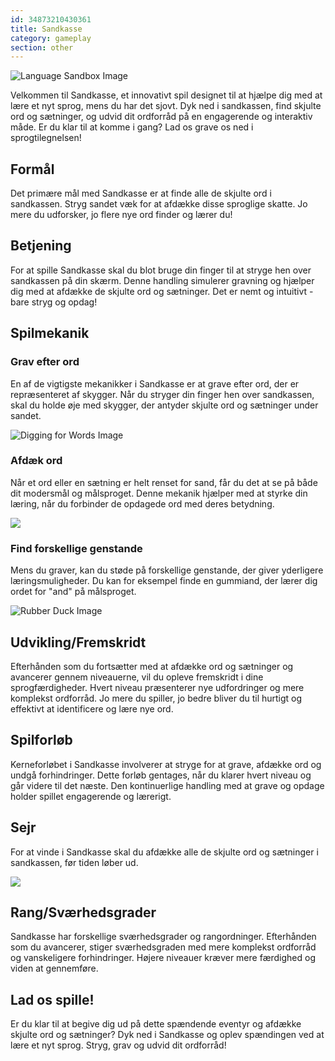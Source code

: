 ```yaml
---
id: 34873210430361
title: Sandkasse
category: gameplay
section: other
---
```

![Language Sandbox Image](https://help.studycat.com/hc/article_attachments/34873193987353)

Velkommen til Sandkasse, et innovativt spil designet til at hjælpe dig med at lære et nyt sprog, mens du har det sjovt. Dyk ned i sandkassen, find skjulte ord og sætninger, og udvid dit ordforråd på en engagerende og interaktiv måde. Er du klar til at komme i gang? Lad os grave os ned i sprogtilegnelsen!

## Formål

Det primære mål med Sandkasse er at finde alle de skjulte ord i sandkassen. Stryg sandet væk for at afdække disse sproglige skatte. Jo mere du udforsker, jo flere nye ord finder og lærer du!

## Betjening

For at spille Sandkasse skal du blot bruge din finger til at stryge hen over sandkassen på din skærm. Denne handling simulerer gravning og hjælper dig med at afdække de skjulte ord og sætninger. Det er nemt og intuitivt - bare stryg og opdag!

## Spilmekanik

### Grav efter ord

En af de vigtigste mekanikker i Sandkasse er at grave efter ord, der er repræsenteret af skygger. Når du stryger din finger hen over sandkassen, skal du holde øje med skygger, der antyder skjulte ord og sætninger under sandet.

![Digging for Words Image](https://help.studycat.com/hc/article_attachments/34873193990169)

### Afdæk ord

Når et ord eller en sætning er helt renset for sand, får du det at se på både dit modersmål og målsproget. Denne mekanik hjælper med at styrke din læring, når du forbinder de opdagede ord med deres betydning.

![](https://help.studycat.com/hc/article_attachments/34967533998745)

### Find forskellige genstande

Mens du graver, kan du støde på forskellige genstande, der giver yderligere læringsmuligheder. Du kan for eksempel finde en gummiand, der lærer dig ordet for "and" på målsproget.

![Rubber Duck Image](https://help.studycat.com/hc/article_attachments/34873210402585)

## Udvikling/Fremskridt

Efterhånden som du fortsætter med at afdække ord og sætninger og avancerer gennem niveauerne, vil du opleve fremskridt i dine sprogfærdigheder. Hvert niveau præsenterer nye udfordringer og mere komplekst ordforråd. Jo mere du spiller, jo bedre bliver du til hurtigt og effektivt at identificere og lære nye ord.

## Spilforløb

Kerneforløbet i Sandkasse involverer at stryge for at grave, afdække ord og undgå forhindringer. Dette forløb gentages, når du klarer hvert niveau og går videre til det næste. Den kontinuerlige handling med at grave og opdage holder spillet engagerende og lærerigt.

## Sejr

For at vinde i Sandkasse skal du afdække alle de skjulte ord og sætninger i sandkassen, før tiden løber ud.

![](https://help.studycat.com/hc/article_attachments/34967564471577)

## Rang/Sværhedsgrader 

Sandkasse har forskellige sværhedsgrader og rangordninger. Efterhånden som du avancerer, stiger sværhedsgraden med mere komplekst ordforråd og vanskeligere forhindringer. Højere niveauer kræver mere færdighed og viden at gennemføre.

## Lad os spille!

Er du klar til at begive dig ud på dette spændende eventyr og afdække skjulte ord og sætninger? Dyk ned i Sandkasse og oplev spændingen ved at lære et nyt sprog. Stryg, grav og udvid dit ordforråd!

